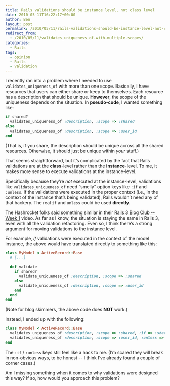 ```yaml
---
title: Rails validations should be instance level, not class level
date: 2010-05-11T16:22:17+00:00
author: Ben
layout: post
permalink: /2010/05/11/rails-validations-should-be-instance-level-not-class-level
redirect_from:
  - /2010/05/11/validates_uniqueness_of-with-multiple-scopes/
categories:
  - Rails
tags:
  - opinion
  - Rails
  - validation
---
```

I recently ran into a problem where I needed to use `validates_uniqueness_of` with more than one scope. Basically, I have resources that users can either share or keep to themselves. Each resource has a description that should be unique. **However**, the scope of the uniqueness depends on the situation. In **pseudo-code**, I wanted something like:

```ruby
if shared?
  validates_uniqueness_of :description, :scope => :shared
else
  validates_uniqueness_of :description, :scope => :user_id
end
```

(That is, if you share, the description should be unique across all the shared resources. Otherwise, it should just be unique within _your_ stuff.)

That seems straightforward, but it&#8217;s complicated by the fact that Rails validations are at the **class**-level rather than the **instance**-level. To me, it makes more sense to execute validations at the instance-level.

Specifically because they&#8217;re _not_ executed at the instance-level, validations like `validates_uniqueness_of` need &#8220;smelly&#8221; option keys like `:if` and `:unless`. If the validations were executed in the proper context (i.e., in the context of the instance that&#8217;s being validated), Rails wouldn&#8217;t need any of that hackery. The real `if` and `unless` could be used **directly**.

The Hashrocket folks said something similar in their [Rails 3 Blog Club -- Week 1](http://www.vimeo.com/9168664) video. As far as I know, the situation is staying the same in Rails 3, even with all the validation refactoring. Even so, I think there&#8217;s a strong argument for moving validations to the instance level.

For example, _if_ validations were executed in the context of the model instance, the above would have translated directly to something like this:

```ruby
class MyModel < ActiveRecord::Base
  # [...]

  def validate
    if shared?
      validate_uniqueness_of :description, :scope => :shared
    else
      validate_uniqueness_of :description, :scope => :user_id
    end
  end
end
```

(Note for blog skimmers, the above code does **NOT** work.)

Instead, I ended up with the following:

```ruby
class MyModel < ActiveRecord::Base
  validates_uniqueness_of :description, :scope => :shared, :if => :shared?
  validates_uniqueness_of :description, :scope => :user_id, :unless => :shared?
end
```

The `:if` / `:unless` keys still feel like a hack to me. (I&#8217;m scared they will break in non-obvious ways, to be honest -- I think I&#8217;ve already found a couple of corner cases.)

Am I missing something when it comes to why validations were designed this way? If so, how would you approach this problem?
